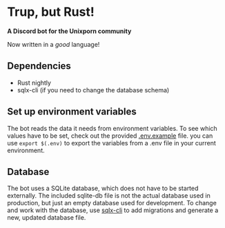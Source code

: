 # Trup, but Rust!

**A Discord bot for the Unixporn community**

Now written in a _good_ language!


## Dependencies

- Rust nightly
- sqlx-cli (if you need to change the database schema)

## Set up environment variables

The bot reads the data it needs from environment variables.
To see which values have to be set, check out the provided [.env.example](./.env.example) file.
you can use `export $(.env)` to export the variables from a .env file in your current environment.

## Database

The bot uses a SQLite database, which does not have to be started externally.
The included sqlite-db file is not the actual database used in production, but just an empty database used for development.
To change and work with the database, use [sqlx-cli](https://github.com/launchbadge/sqlx/tree/master/sqlx-cli) to add migrations and generate a new, updated database file.
